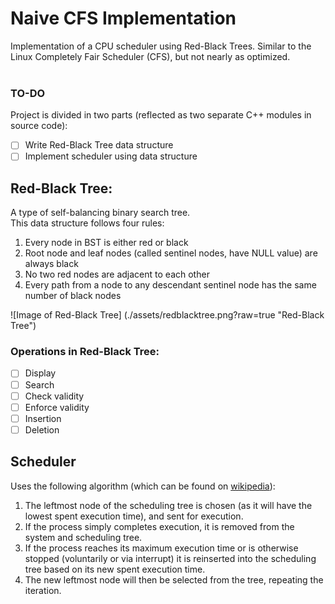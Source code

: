 # Naive CFS Implementation

Implementation of a CPU scheduler using Red-Black Trees. Similar to the Linux Completely Fair Scheduler (CFS), but not nearly as optimized. <br><br>

### TO-DO
Project is divided in two parts (reflected as two separate C++ modules in source code):
- [ ] Write Red-Black Tree data structure
- [ ] Implement scheduler using data structure

## Red-Black Tree:
A type of self-balancing binary search tree. <br>
This data structure follows four rules:
1. Every node in BST is either red or black 
2. Root node and leaf nodes (called sentinel nodes, have NULL value) are always black
3. No two red nodes are adjacent to each other
4. Every path from a node to any descendant sentinel node has the same number of black nodes

![Image of Red-Black Tree] 
(./assets/redblacktree.png?raw=true "Red-Black Tree")

### Operations in Red-Black Tree:
- [ ] Display
- [ ] Search
- [ ] Check validity
- [ ] Enforce validity
- [ ] Insertion
- [ ] Deletion

## Scheduler
Uses the following algorithm (which can be found on [wikipedia](https://en.wikipedia.org/wiki/Completely_Fair_Scheduler#Algorithm)):
1. The leftmost node of the scheduling tree is chosen (as it will have the lowest spent execution time), and sent for execution.
2. If the process simply completes execution, it is removed from the system and scheduling tree.
3. If the process reaches its maximum execution time or is otherwise stopped (voluntarily or via interrupt) it is reinserted into the scheduling tree based on its new spent execution time.
4. The new leftmost node will then be selected from the tree, repeating the iteration.